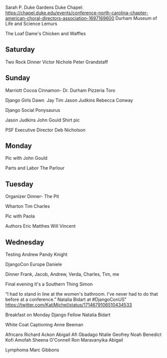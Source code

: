 Sarah P. Duke Gardens
Duke Chapel: https://chapel.duke.edu/events/conference-north-carolina-chapter-american-choral-directors-association-1697169600
Durham Museum of Life and Science
Lemurs

The Loaf
Dame's Chicken and Waffles

## Saturday

Two Rock Dinner
Victor
Nichole
Peter Grandstaff

## Sunday

Marriott
Cocoa Cinnamon- Dr. Durham
Pizzeria Toro

Django Girls
Dawn 
Jay
Tim
Jason Judkins
Rebecca Conway

Django Social
Ponysaurus

Jason Judkins
John Gould
Shirt pic

PSF Executive Director
Deb Nicholson

## Monday

Pic with John Gould

Parts and Labor
The Parlour

## Tuesday

Organizer Dinner- The Pit

Wharton
Tim
Charles

Pic with Paola

Authors
Eric Matthes
Will Vincent

## Wednesday

Testing
Andrew Pandy Knight

DjangoCon Europe
Daniele

Dinner
Frank, Jacob, Andrew, Verda, Charles, Tim, me

Final evening
It's a Southern Thing
Simon 

“I had to stand in line at the women's bathroom. I’ve never had to do that before at a conference.” Natalia Bidart at #DjangoConUS"
https://twitter.com/KatiMichel/status/1714679106510434533

Breakfast on Monday
Django Fellow
Natalia Bidart

White Coat Captioning
Anne Beeman

Africans
Richard Ackon
Abigail Afi Gbadago
Ntalie Geofrey
Noah
Benedict Kofi Amofah
Sheena O'Connell
Ron Maravanyika
Abigail

Lymphoma
Marc Gibbons




